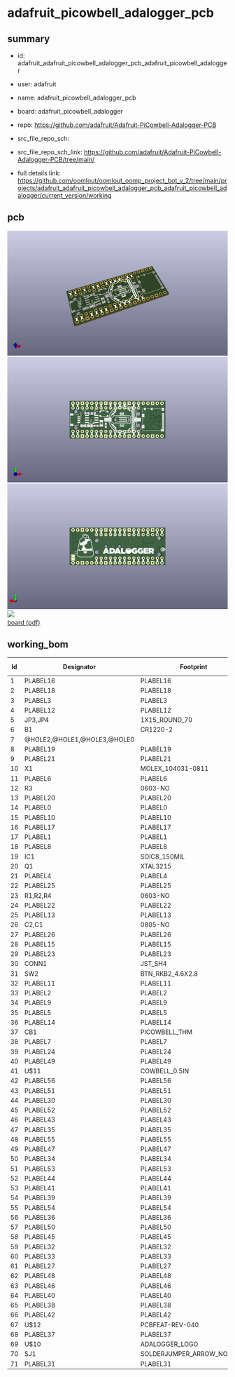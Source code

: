 # adafruit_picowbell_adalogger_pcb
 
## summary 
* id: adafruit_adafruit_picowbell_adalogger_pcb_adafruit_picowbell_adalogger
* user: adafruit
* name: adafruit_picowbell_adalogger_pcb
* board: adafruit_picowbell_adalogger
* repo: https://github.com/adafruit/Adafruit-PiCowbell-Adalogger-PCB



* src_file_repo_sch: 
* src_file_repo_sch_link: https://github.com/adafruit/Adafruit-PiCowbell-Adalogger-PCB/tree/main/
* full details link: https://github.com/oomlout/oomlout_oomp_project_bot_v_2/tree/main/projects/adafruit_adafruit_picowbell_adalogger_pcb_adafruit_picowbell_adalogger/current_version/working  


## pcb  
![](working_3d_600.png) 
![](working_3d_front_600.png)  
![](working_3d_back_600.png)  
![](working_600.png)  
[board (pdf)](working.pdf)  

## working_bom
| Id | Designator | Footprint | Quantity | Designation | Supplier and ref |  | None | 
| --- | --- | --- | --- | --- | --- | --- | --- | 
| 1 | PLABEL16 | PLABEL16 | 1 |  |  |  | [''] | 
| 2 | PLABEL18 | PLABEL18 | 1 |  |  |  | [''] | 
| 3 | PLABEL3 | PLABEL3 | 1 |  |  |  | [''] | 
| 4 | PLABEL12 | PLABEL12 | 1 |  |  |  | [''] | 
| 5 | JP3,JP4 | 1X15_ROUND_70 | 2 |  |  |  | [''] | 
| 6 | B1 | CR1220-2 | 1 | CR1220 |  |  | [''] | 
| 7 | @HOLE2,@HOLE1,@HOLE3,@HOLE0 |  | 4 |  |  |  | [''] | 
| 8 | PLABEL19 | PLABEL19 | 1 |  |  |  | [''] | 
| 9 | PLABEL21 | PLABEL21 | 1 |  |  |  | [''] | 
| 10 | X1 | MOLEX_104031-0811 | 1 | MICROSD |  |  | [''] | 
| 11 | PLABEL6 | PLABEL6 | 1 |  |  |  | [''] | 
| 12 | R3 | 0603-NO | 1 | 1K |  |  | [''] | 
| 13 | PLABEL20 | PLABEL20 | 1 |  |  |  | [''] | 
| 14 | PLABEL0 | PLABEL0 | 1 |  |  |  | [''] | 
| 15 | PLABEL10 | PLABEL10 | 1 |  |  |  | [''] | 
| 16 | PLABEL17 | PLABEL17 | 1 |  |  |  | [''] | 
| 17 | PLABEL1 | PLABEL1 | 1 |  |  |  | [''] | 
| 18 | PLABEL8 | PLABEL8 | 1 |  |  |  | [''] | 
| 19 | IC1 | SOIC8_150MIL | 1 | RTC_PCF8523/T |  |  | [''] | 
| 20 | Q1 | XTAL3215 | 1 | 32.768 |  |  | [''] | 
| 21 | PLABEL4 | PLABEL4 | 1 |  |  |  | [''] | 
| 22 | PLABEL25 | PLABEL25 | 1 |  |  |  | [''] | 
| 23 | R1,R2,R4 | 0603-NO | 3 | 10K |  |  | [''] | 
| 24 | PLABEL22 | PLABEL22 | 1 |  |  |  | [''] | 
| 25 | PLABEL13 | PLABEL13 | 1 |  |  |  | [''] | 
| 26 | C2,C1 | 0805-NO | 2 | 10uF |  |  | [''] | 
| 27 | PLABEL26 | PLABEL26 | 1 |  |  |  | [''] | 
| 28 | PLABEL15 | PLABEL15 | 1 |  |  |  | [''] | 
| 29 | PLABEL23 | PLABEL23 | 1 |  |  |  | [''] | 
| 30 | CONN1 | JST_SH4 | 1 | STEMMA_I2C_QT |  |  | [''] | 
| 31 | SW2 | BTN_RKB2_4.6X2.8 | 1 | tact |  |  | [''] | 
| 32 | PLABEL11 | PLABEL11 | 1 |  |  |  | [''] | 
| 33 | PLABEL2 | PLABEL2 | 1 |  |  |  | [''] | 
| 34 | PLABEL9 | PLABEL9 | 1 |  |  |  | [''] | 
| 35 | PLABEL5 | PLABEL5 | 1 |  |  |  | [''] | 
| 36 | PLABEL14 | PLABEL14 | 1 |  |  |  | [''] | 
| 37 | CB1 | PICOWBELL_THM | 1 | PICOWBELL_THM |  |  | [''] | 
| 38 | PLABEL7 | PLABEL7 | 1 |  |  |  | [''] | 
| 39 | PLABEL24 | PLABEL24 | 1 |  |  |  | [''] | 
| 40 | PLABEL49 | PLABEL49 | 1 |  |  |  | [''] | 
| 41 | U$11 | COWBELL_0.5IN | 1 |  |  |  | [''] | 
| 42 | PLABEL56 | PLABEL56 | 1 |  |  |  | [''] | 
| 43 | PLABEL51 | PLABEL51 | 1 |  |  |  | [''] | 
| 44 | PLABEL30 | PLABEL30 | 1 |  |  |  | [''] | 
| 45 | PLABEL52 | PLABEL52 | 1 |  |  |  | [''] | 
| 46 | PLABEL43 | PLABEL43 | 1 |  |  |  | [''] | 
| 47 | PLABEL35 | PLABEL35 | 1 |  |  |  | [''] | 
| 48 | PLABEL55 | PLABEL55 | 1 |  |  |  | [''] | 
| 49 | PLABEL47 | PLABEL47 | 1 |  |  |  | [''] | 
| 50 | PLABEL34 | PLABEL34 | 1 |  |  |  | [''] | 
| 51 | PLABEL53 | PLABEL53 | 1 |  |  |  | [''] | 
| 52 | PLABEL44 | PLABEL44 | 1 |  |  |  | [''] | 
| 53 | PLABEL41 | PLABEL41 | 1 |  |  |  | [''] | 
| 54 | PLABEL39 | PLABEL39 | 1 |  |  |  | [''] | 
| 55 | PLABEL54 | PLABEL54 | 1 |  |  |  | [''] | 
| 56 | PLABEL36 | PLABEL36 | 1 |  |  |  | [''] | 
| 57 | PLABEL50 | PLABEL50 | 1 |  |  |  | [''] | 
| 58 | PLABEL45 | PLABEL45 | 1 |  |  |  | [''] | 
| 59 | PLABEL32 | PLABEL32 | 1 |  |  |  | [''] | 
| 60 | PLABEL33 | PLABEL33 | 1 |  |  |  | [''] | 
| 61 | PLABEL27 | PLABEL27 | 1 |  |  |  | [''] | 
| 62 | PLABEL48 | PLABEL48 | 1 |  |  |  | [''] | 
| 63 | PLABEL46 | PLABEL46 | 1 |  |  |  | [''] | 
| 64 | PLABEL40 | PLABEL40 | 1 |  |  |  | [''] | 
| 65 | PLABEL38 | PLABEL38 | 1 |  |  |  | [''] | 
| 66 | PLABEL42 | PLABEL42 | 1 |  |  |  | [''] | 
| 67 | U$12 | PCBFEAT-REV-040 | 1 |  |  |  | [''] | 
| 68 | PLABEL37 | PLABEL37 | 1 |  |  |  | [''] | 
| 69 | U$10 | ADALOGGER_LOGO | 1 |  |  |  | [''] | 
| 70 | SJ1 | SOLDERJUMPER_ARROW_NOPASTE | 1 |  |  |  | [''] | 
| 71 | PLABEL31 | PLABEL31 | 1 |  |  |  | [''] | 




